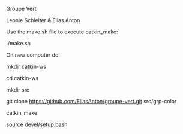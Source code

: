 Groupe Vert

Leonie Schleiter & Elias Anton


Use the make.sh file to execute catkin_make:

./make.sh


On new computer do:

mkdir catkin-ws

cd catkin-ws

mkdir src

git clone https://github.com/EliasAnton/groupe-vert.git src/grp-color

catkin_make

source devel/setup.bash
